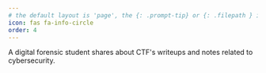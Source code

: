 ```yaml
---
# the default layout is 'page', the {: .prompt-tip} or {: .filepath } is somthing predefined sass in jekyl
icon: fas fa-info-circle
order: 4
---
```


A digital forensic student shares about CTF's writeups and notes related to cybersecurity.

<!-- > Add Markdown syntax content to file `_tabs/about.md`{: .filepath } and it will show up on this page.
{: .prompt-tip }  -->
